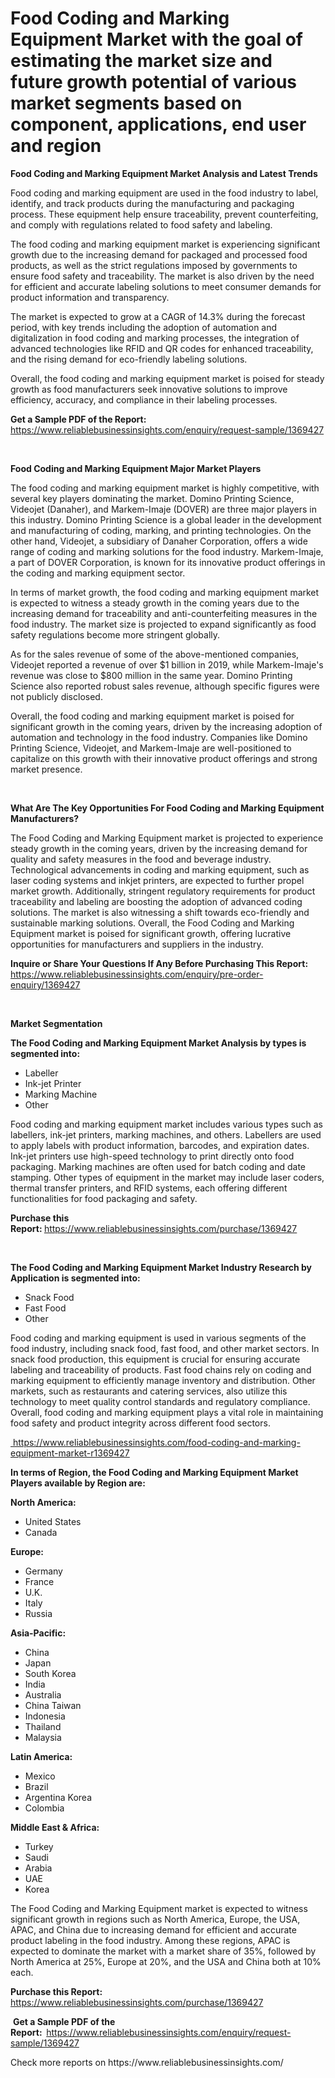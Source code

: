 <p><h1>Food Coding and Marking Equipment Market with the goal of estimating the market size and future growth potential of various market segments based on component, applications, end user and region</h1></p><p><strong>Food Coding and Marking Equipment Market Analysis and Latest Trends</strong></p>
<p><p>Food coding and marking equipment are used in the food industry to label, identify, and track products during the manufacturing and packaging process. These equipment help ensure traceability, prevent counterfeiting, and comply with regulations related to food safety and labeling.</p><p>The food coding and marking equipment market is experiencing significant growth due to the increasing demand for packaged and processed food products, as well as the strict regulations imposed by governments to ensure food safety and traceability. The market is also driven by the need for efficient and accurate labeling solutions to meet consumer demands for product information and transparency.</p><p>The market is expected to grow at a CAGR of 14.3% during the forecast period, with key trends including the adoption of automation and digitalization in food coding and marking processes, the integration of advanced technologies like RFID and QR codes for enhanced traceability, and the rising demand for eco-friendly labeling solutions.</p><p>Overall, the food coding and marking equipment market is poised for steady growth as food manufacturers seek innovative solutions to improve efficiency, accuracy, and compliance in their labeling processes.</p></p>
<p><strong>Get a Sample PDF of the Report:&nbsp;</strong> <a href="https://www.reliablebusinessinsights.com/enquiry/request-sample/1369427">https://www.reliablebusinessinsights.com/enquiry/request-sample/1369427</a></p>
<p>&nbsp;</p>
<p><strong>Food Coding and Marking Equipment Major Market Players</strong></p>
<p><p>The food coding and marking equipment market is highly competitive, with several key players dominating the market. Domino Printing Science, Videojet (Danaher), and Markem-Imaje (DOVER) are three major players in this industry. Domino Printing Science is a global leader in the development and manufacturing of coding, marking, and printing technologies. On the other hand, Videojet, a subsidiary of Danaher Corporation, offers a wide range of coding and marking solutions for the food industry. Markem-Imaje, a part of DOVER Corporation, is known for its innovative product offerings in the coding and marking equipment sector.</p><p>In terms of market growth, the food coding and marking equipment market is expected to witness a steady growth in the coming years due to the increasing demand for traceability and anti-counterfeiting measures in the food industry. The market size is projected to expand significantly as food safety regulations become more stringent globally.</p><p>As for the sales revenue of some of the above-mentioned companies, Videojet reported a revenue of over $1 billion in 2019, while Markem-Imaje's revenue was close to $800 million in the same year. Domino Printing Science also reported robust sales revenue, although specific figures were not publicly disclosed.</p><p>Overall, the food coding and marking equipment market is poised for significant growth in the coming years, driven by the increasing adoption of automation and technology in the food industry. Companies like Domino Printing Science, Videojet, and Markem-Imaje are well-positioned to capitalize on this growth with their innovative product offerings and strong market presence.</p></p>
<p>&nbsp;</p>
<p><strong>What Are The Key Opportunities For Food Coding and Marking Equipment Manufacturers?</strong></p>
<p><p>The Food Coding and Marking Equipment market is projected to experience steady growth in the coming years, driven by the increasing demand for quality and safety measures in the food and beverage industry. Technological advancements in coding and marking equipment, such as laser coding systems and inkjet printers, are expected to further propel market growth. Additionally, stringent regulatory requirements for product traceability and labeling are boosting the adoption of advanced coding solutions. The market is also witnessing a shift towards eco-friendly and sustainable marking solutions. Overall, the Food Coding and Marking Equipment market is poised for significant growth, offering lucrative opportunities for manufacturers and suppliers in the industry.</p></p>
<p><strong>Inquire or Share Your Questions If Any Before Purchasing This Report:</strong> <a href="https://www.reliablebusinessinsights.com/enquiry/pre-order-enquiry/1369427">https://www.reliablebusinessinsights.com/enquiry/pre-order-enquiry/1369427</a></p>
<p>&nbsp;</p>
<p><strong>Market Segmentation</strong></p>
<p><strong>The Food Coding and Marking Equipment Market Analysis by types is segmented into:</strong></p>
<p><ul><li>Labeller</li><li>Ink-jet Printer</li><li>Marking Machine</li><li>Other</li></ul></p>
<p><p>Food coding and marking equipment market includes various types such as labellers, ink-jet printers, marking machines, and others. Labellers are used to apply labels with product information, barcodes, and expiration dates. Ink-jet printers use high-speed technology to print directly onto food packaging. Marking machines are often used for batch coding and date stamping. Other types of equipment in the market may include laser coders, thermal transfer printers, and RFID systems, each offering different functionalities for food packaging and safety.</p></p>
<p><strong>Purchase this Report:&nbsp;</strong><a href="https://www.reliablebusinessinsights.com/purchase/1369427">https://www.reliablebusinessinsights.com/purchase/1369427</a></p>
<p>&nbsp;</p>
<p><strong>The Food Coding and Marking Equipment Market Industry Research by Application is segmented into:</strong></p>
<p><ul><li>Snack Food</li><li>Fast Food</li><li>Other</li></ul></p>
<p><p>Food coding and marking equipment is used in various segments of the food industry, including snack food, fast food, and other market sectors. In snack food production, this equipment is crucial for ensuring accurate labeling and traceability of products. Fast food chains rely on coding and marking equipment to efficiently manage inventory and distribution. Other markets, such as restaurants and catering services, also utilize this technology to meet quality control standards and regulatory compliance. Overall, food coding and marking equipment plays a vital role in maintaining food safety and product integrity across different food sectors.</p></p>
<p><a href="https://www.reliablebusinessinsights.com/food-coding-and-marking-equipment-market-r1369427">&nbsp;https://www.reliablebusinessinsights.com/food-coding-and-marking-equipment-market-r1369427</a></p>
<p><strong>In terms of Region, the Food Coding and Marking Equipment Market Players available by Region are:</strong></p>
<p>
    <p> <strong> North America: </strong>
        <ul>
            <li>United States</li>
            <li>Canada</li>
        </ul>
        </p> 
    <p> <strong> Europe: </strong>
        <ul>
            <li>Germany</li>
            <li>France</li>
            <li>U.K.</li>
            <li>Italy</li>
            <li>Russia</li>
        </ul>
        </p> 
    <p> <strong> Asia-Pacific: </strong>
        <ul>
            <li>China</li>
            <li>Japan</li>
            <li>South Korea</li>
            <li>India</li>
            <li>Australia</li>
            <li>China Taiwan</li>
            <li>Indonesia</li>
            <li>Thailand</li>
            <li>Malaysia</li>
        </ul>
        </p> 
    <p> <strong> Latin America: </strong>
        <ul>
            <li>Mexico</li>
            <li>Brazil</li>
            <li>Argentina Korea</li>
            <li>Colombia</li>
        </ul>
        </p> 
    <p> <strong> Middle East & Africa: </strong>
        <ul>
            <li>Turkey</li>
            <li>Saudi</li>
            <li>Arabia</li>
            <li>UAE</li>
            <li>Korea</li>
        </ul>
    </p>
    </p>
<p><p>The Food Coding and Marking Equipment market is expected to witness significant growth in regions such as North America, Europe, the USA, APAC, and China due to increasing demand for efficient and accurate product labeling in the food industry. Among these regions, APAC is expected to dominate the market with a market share of 35%, followed by North America at 25%, Europe at 20%, and the USA and China both at 10% each.</p></p>
<p><strong>Purchase this Report: </strong><a href="https://www.reliablebusinessinsights.com/purchase/1369427">https://www.reliablebusinessinsights.com/purchase/1369427</a></p>
<p>&nbsp;<strong>Get a Sample PDF of the Report:&nbsp;&nbsp;</strong><a href="https://www.reliablebusinessinsights.com/enquiry/request-sample/1369427">https://www.reliablebusinessinsights.com/enquiry/request-sample/1369427</a></p>
<p><strong></strong></p>
<p>Check more reports on https://www.reliablebusinessinsights.com/</p>